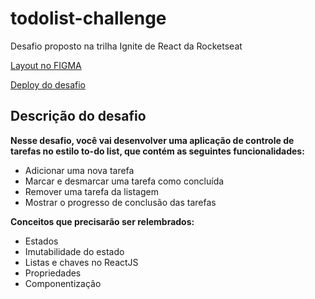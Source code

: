 # todolist-challenge

Desafio proposto na trilha Ignite de React da Rocketseat

[Layout no FIGMA](https://www.figma.com/file/0n0zDN7zbzhRbaEO74Xesx/ToDo-List/duplicate)

[Deploy do desafio](https://todolist-challenge.web.app/)

## Descrição do desafio

**Nesse desafio, você vai desenvolver uma aplicação de controle de tarefas no estilo to-do list, que contém as seguintes funcionalidades:**

- Adicionar uma nova tarefa
- Marcar e desmarcar uma tarefa como concluída
- Remover uma tarefa da listagem
- Mostrar o progresso de conclusão das tarefas

**Conceitos que precisarão ser relembrados:**

- Estados
- Imutabilidade do estado
- Listas e chaves no ReactJS
- Propriedades
- Componentização

